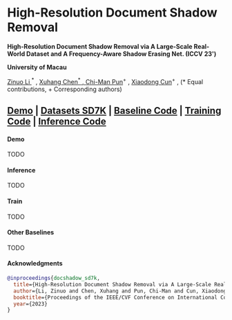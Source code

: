 # High-Resolution Document Shadow Removal

<b>High-Resolution Document Shadow Removal via A Large-Scale Real-World Dataset and A Frequency-Aware Shadow Erasing Net. (ICCV 23') </b>

<b>University of Macau</b>

<div>
<span class="author-block">
  <a href='https://zinuoli.github.io/'>Zinuo Li </a> <sup>*</sup>
</span>,
  <span class="author-block">
    <a href='https://cxh.netlify.app/'> Xuhang Chen<sup>*</sup>
  </span>,
  <span class="author-block">
    <a href="https://www.cis.um.edu.mo/~cmpun/" target="_blank">Chi-Man Pun</a><sup>+</sup>
  </span> ,
  <span class="author-block">
  <a href="http://vinthony.github.io/" target="_blank">Xiaodong Cun</a><sup>+</sup>
</span>,
  (* Equal contributions, + Corresponding authors)
  </div>


[Demo](https://github.com/CXH-Research/DocShadow-SD7K/edit/main/README.md#demo) | [Datasets SD7K](https://github.com/CXH-Research/DocShadow-SD7K/edit/main/README.md#SD7K) | [Baseline Code](https://github.com/CXH-Research/DocShadow-SD7K/edit/main/README.md##baseline) | [Training Code](https://github.com/CXH-Research/DocShadow-SD7K/edit/main/README.md##train) | [Inference Code](https://github.com/CXH-Research/DocShadow-SD7K/edit/main/README.md##inference)
---

#### Demo
TODO

#### Inference
TODO

#### Train
TODO


#### Other Baselines
TODO

#### Acknowledgments

```bib
@inproceedings{docshadow_sd7k,
  title={High-Resolution Document Shadow Removal via A Large-Scale Real-World Dataset and A Frequency-Aware Shadow Erasing Net},
  author={Li, Zinuo and Chen, Xuhang and Pun, Chi-Man and Cun, Xiaodong},
  booktitle={Proceedings of the IEEE/CVF Conference on International Conference on Computer Vision},
  year={2023}
}

```


